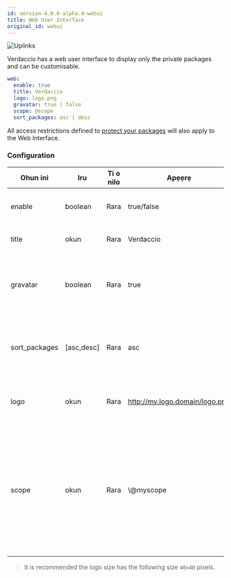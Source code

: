 ```yaml
---
id: version-4.0.0-alpha.4-webui
title: Web User Interface
original_id: webui
---
```


![Uplinks](https://user-images.githubusercontent.com/558752/52916111-fa4ba980-32db-11e9-8a64-f4e06eb920b3.png)

Verdaccio has a web user interface to display only the private packages and can be customisable.

```yaml
web:
  enable: true
  title: Verdaccio
  logo: logo.png
  gravatar: true | false
  scope: @scope
  sort_packages: asc | desc
```

All access restrictions defined to [protect your packages](protect-your-dependencies.md) will also apply to the Web Interface.

### Configuration

| Ohun ini      | Iru        | Ti o nilo | Apẹẹrẹ                         | Atilẹyin | Apejuwe                                                                                                                                              |
| ------------- | ---------- | --------- | ------------------------------ | -------- | ---------------------------------------------------------------------------------------------------------------------------------------------------- |
| enable        | boolean    | Rara      | true/false                     | gbogbo   | allow to display the web interface                                                                                                                   |
| title         | okun       | Rara      | Verdaccio                      | gbogbo   | HTML head title description                                                                                                                          |
| gravatar      | boolean    | Rara      | true                           | `>v4` | Gravatars will be generated under the hood if this property is enabled                                                                               |
| sort_packages | [asc,desc] | Rara      | asc                            | `>v4` | Gravatars will be generated under the hood if this property is enabled                                                                               |
| logo          | okun       | Rara      | http://my.logo.domain/logo.png | gbogbo   | a URI where logo is located (header logo)                                                                                                            |
| scope         | okun       | Rara      | \\@myscope                   | gbogbo   | If you're using this registry for a specific module scope, specify that scope to set it in the webui instructions header (note: escape @ with \\@) |

> It is recommended the logo size has the following size `40x40` pixels.